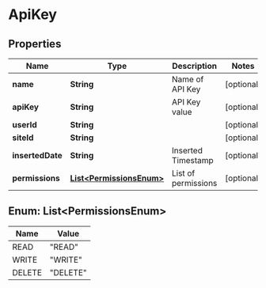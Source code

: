 

# ApiKey


## Properties

| Name | Type | Description | Notes |
|------------ | ------------- | ------------- | -------------|
|**name** | **String** | Name of API Key |  [optional] |
|**apiKey** | **String** | API Key value |  [optional] |
|**userId** | **String** |  |  [optional] |
|**siteId** | **String** |  |  [optional] |
|**insertedDate** | **String** | Inserted Timestamp |  [optional] |
|**permissions** | [**List&lt;PermissionsEnum&gt;**](#List&lt;PermissionsEnum&gt;) | List of permissions |  [optional] |



## Enum: List&lt;PermissionsEnum&gt;

| Name | Value |
|---- | -----|
| READ | &quot;READ&quot; |
| WRITE | &quot;WRITE&quot; |
| DELETE | &quot;DELETE&quot; |



